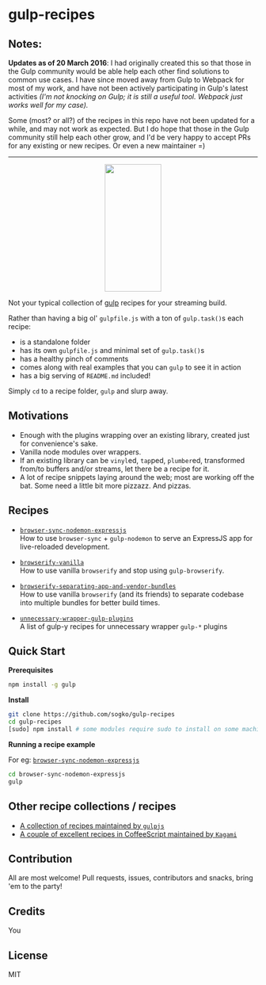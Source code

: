 # gulp-recipes

## Notes:
__Updates as of 20 March 2016__: I had originally created this so that those in the Gulp community would be able help each other find solutions to common use cases. I have since moved away from Gulp to Webpack for most of my work, and have not been actively participating in Gulp's latest activities _(I'm not knocking on Gulp; it is still a useful tool. Webpack just works well for my case)._

Some (most? or all?) of the recipes in this repo have not been updated for a while, and may not work as expected.
But I do hope that those in the Gulp community still help each other grow, and I'd be very happy to accept PRs for any existing or new recipes. Or even a new maintainer =)

---

<p align="center">
    <img height="257" width="114" src="https://raw.githubusercontent.com/gulpjs/artwork/master/gulp-2x.png">
</p>

Not your typical collection of [gulp](http://gulpjs.com) recipes for your streaming build.

Rather than having a big ol' ```gulpfile.js``` with a ton of ```gulp.task()```s each recipe:
* is a standalone folder
* has its own ```gulpfile.js``` and minimal set of ```gulp.task()```s
* has a healthy pinch of comments
* comes along with real examples that you can ```gulp``` to see it in action
* has a big serving of ```README.md``` included!

Simply ```cd``` to a recipe folder, ```gulp``` and slurp away.

## Motivations

* Enough with the plugins wrapping over an existing library, created just for convenience's sake.
* Vanilla node modules over wrappers.
* If an existing library can be `vinyl`ed, `tap`ped, `plumber`ed, transformed from/to buffers and/or streams, let there be a recipe for it.
* A lot of recipe snippets laying around the web; most are working off the bat. Some need a little bit more pizzazz. And pizzas.


## Recipes

* [```browser-sync-nodemon-expressjs```](browser-sync-nodemon-expressjs)
<br/>How to use ```browser-sync``` + ```gulp-nodemon``` to serve an ExpressJS app for live-reloaded development.

* [```browserify-vanilla```](browserify-vanilla)
<br/>How to use vanilla ```browserify``` and stop using ```gulp-browserify```.

* [```browserify-separating-app-and-vendor-bundles```](browserify-separating-app-and-vendor-bundles)
<br/>How to use vanilla ```browserify``` (and its friends) to separate codebase into multiple bundles for better build times.

* [```unnecessary-wrapper-gulp-plugins```](unnecessary-wrapper-gulp-plugins)
<br/>A list of gulp-y recipes for unnecessary wrapper `gulp-*` plugins 

## Quick Start

**Prerequisites**

```bash
npm install -g gulp
```

**Install**

```bash
git clone https://github.com/sogko/gulp-recipes
cd gulp-recipes
[sudo] npm install # some modules require sudo to install on some machines
```

**Running a recipe example**

For eg: [```browser-sync-nodemon-expressjs```](browser-sync-nodemon-expressjs)

```bash
cd browser-sync-nodemon-expressjs
gulp
```

## Other recipe collections / recipes

* [A collection of recipes maintained by ```gulpjs```](https://github.com/gulpjs/gulp/tree/master/docs/recipes)
* [A couple of excellent recipes in CoffeeScript maintained by ```Kagami```](https://github.com/Kagami/gulp-recipes)

## Contribution
All are most welcome! Pull requests, issues, contributors and snacks, bring 'em to the party!

## Credits
You

## License
MIT

